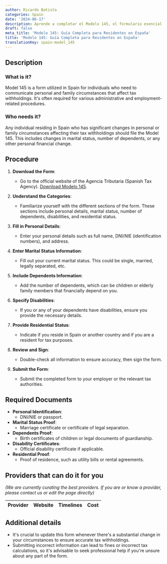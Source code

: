 ```yaml
---
author: Ricardo Batista
categories: Spain
date: '2024-06-17'
description: Aprende a completar el Modelo 145, el formulario esencial para comunicar cambios personales y familiares que afectan tus retenciones fiscales en España.
draft: false
meta_title: 'Modelo 145: Guía Completa para Residentes en España'
title: 'Modelo 145: Guía Completa para Residentes en España'
translationKey: spain-model_145
---
```



## Description
### What is it?
Model 145 is a form utilized in Spain for individuals who need to communicate personal and family circumstances that affect tax withholdings. It's often required for various administrative and employment-related procedures.

### Who needs it?
Any individual residing in Spain who has significant changes in personal or family circumstances affecting their tax withholdings should file the Model 145. This includes changes in marital status, number of dependents, or any other personal financial change.

## Procedure

1. **Download the Form**:
   - Go to the official website of the Agencia Tributaria (Spanish Tax Agency). [Download Modelo 145](https://www.agenciatributaria.es).

2. **Understand the Categories**:
   - Familiarize yourself with the different sections of the form. These sections include personal details, marital status, number of dependents, disabilities, and residential status.

3. **Fill in Personal Details**:
   - Enter your personal details such as full name, DNI/NIE (identification numbers), and address.

4. **Enter Marital Status Information**:
   - Fill out your current marital status. This could be single, married, legally separated, etc.

5. **Include Dependents Information**:
   - Add the number of dependents, which can be children or elderly family members that financially depend on you.

6. **Specify Disabilities**:
   - If you or any of your dependents have disabilities, ensure you provide the necessary details.

7. **Provide Residential Status**:
   - Indicate if you reside in Spain or another country and if you are a resident for tax purposes.

8. **Review and Sign**:
   - Double-check all information to ensure accuracy, then sign the form.

9. **Submit the Form**:
   - Submit the completed form to your employer or the relevant tax authorities.

## Required Documents
- **Personal Identification**:
  - DNI/NIE or passport.
- **Marital Status Proof**:
  - Marriage certificate or certificate of legal separation.
- **Dependents Proof**:
  - Birth certificates of children or legal documents of guardianship.
- **Disability Certificates**:
  - Official disability certificate if applicable.
- **Residential Proof**:
  - Proof of residence, such as utility bills or rental agreements.

## Providers that can do it for you
_(We are currently curating the best providers. If you are or know a provider, please contact us or edit the page directly)_

| Provider        |     Website     |     Timelines    |       Cost      |
| --------------- | --------------- |  :-------------: | :-------------: |

## Additional details
- It's crucial to update this form whenever there's a substantial change in your circumstances to ensure accurate tax withholdings.
- Submitting incorrect information can lead to fines or incorrect tax calculations, so it's advisable to seek professional help if you're unsure about any part of the form.
